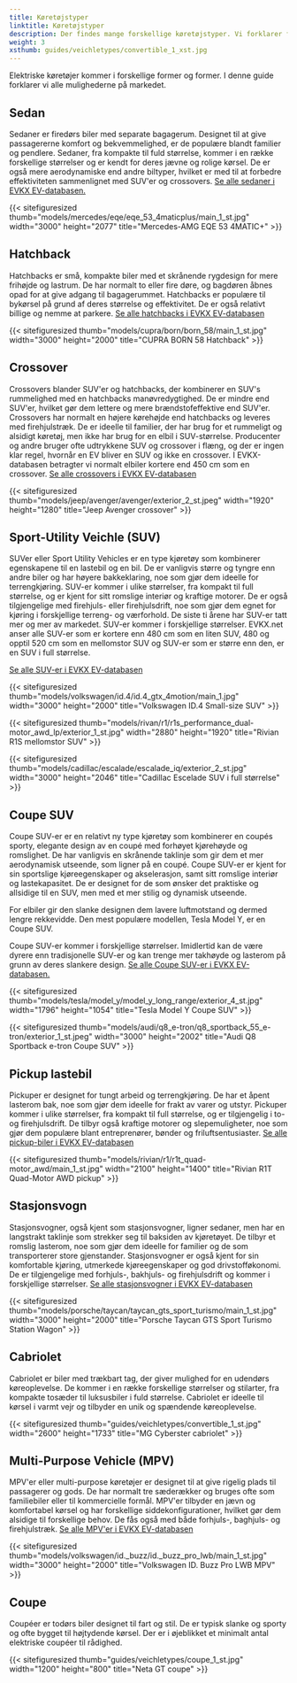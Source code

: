 ```yaml
---
title: Køretøjstyper
linktitle: Køretøjstyper
description: Der findes mange forskellige køretøjstyper. Vi forklarer forskellen.
weight: 3
xsthumb: guides/veichletypes/convertible_1_xst.jpg
---
```

<!-- markdownlint-disable MD033 -->

Elektriske køretøjer kommer i forskellige former og former. I denne guide forklarer vi alle mulighederne på markedet.

## Sedan

Sedaner er firedørs biler med separate bagagerum. Designet til at give passagererne komfort og bekvemmelighed, er de populære blandt familier og pendlere. Sedaner, fra kompakte til fuld størrelse, kommer i en række forskellige størrelser og er kendt for deres jævne og rolige kørsel. De er også mere aerodynamiske end andre biltyper, hvilket er med til at forbedre effektiviteten sammenlignet med SUV'er og crossovers. [Se alle sedaner i EVKX EV-databasen.](https://evkx.net/evsearch/?sortOrder=Name&evType=Sedan)

{{< sitefiguresized thumb="models/mercedes/eqe/eqe_53_4maticplus/main_1_st.jpg" width="3000" height="2077" title="Mercedes-AMG EQE 53 4MATIC+" >}}

## Hatchback

Hatchbacks er små, kompakte biler med et skrånende rygdesign for mere frihøjde og lastrum. De har normalt to eller fire døre, og bagdøren åbnes opad for at give adgang til bagagerummet. Hatchbacks er populære til bykørsel på grund af deres størrelse og effektivitet. De er også relativt billige og nemme at parkere. [Se alle hatchbacks i EVKX EV-databasen](https://evkx.net/evsearch/?sortOrder=Name&evType=Hatchback)

{{< sitefiguresized thumb="models/cupra/born/born_58/main_1_st.jpg" width="3000" height="2000" title="CUPRA BORN 58 Hatchback" >}}

## Crossover

Crossovers blander SUV'er og hatchbacks, der kombinerer en SUV's rummelighed med en hatchbacks manøvredygtighed. De er mindre end SUV'er, hvilket gør dem lettere og mere brændstofeffektive end SUV'er. Crossovers har normalt en højere kørehøjde end hatchbacks og leveres med firehjulstræk. De er ideelle til familier, der har brug for et rummeligt og alsidigt køretøj, men ikke har brug for en elbil i SUV-størrelse. Producenter og andre bruger ofte udtrykkene SUV og crossover i flæng, og der er ingen klar regel, hvornår en EV bliver en SUV og ikke en crossover. I EVKX-databasen betragter vi normalt elbiler kortere end 450 cm som en crossover. [Se alle crossovers i EVKX EV-databasen](https://evkx.net/evsearch/?sortOrder=Name&evType=Crossover)

{{< sitefiguresized thumb="models/jeep/avenger/avenger/exterior_2_st.jpeg" width="1920" height="1280" title="Jeep Avenger crossover" >}}

## Sport-Utility Veichle (SUV)

SUVer eller Sport Utility Vehicles er en type kjøretøy som kombinerer egenskapene til en lastebil og en bil. De er vanligvis større og tyngre enn andre biler og har høyere bakkeklaring, noe som gjør dem ideelle for terrengkjøring. SUV-er kommer i ulike størrelser, fra kompakt til full størrelse, og er kjent for sitt romslige interiør og kraftige motorer. De er også tilgjengelige med firehjuls- eller firehjulsdrift, noe som gjør dem egnet for kjøring i forskjellige terreng- og værforhold. De siste ti årene har SUV-er tatt mer og mer av markedet. SUV-er kommer i forskjellige størrelser. EVKX.net anser alle SUV-er som er kortere enn 480 cm som en liten SUV, 480 og opptil 520 cm som en mellomstor SUV og SUV-er som er større enn den, er en SUV i full størrelse.

[Se alle SUV-er i EVKX EV-databasen](https://evkx.net/evsearch/?sortOrder=Name&evType=SUV)

{{< sitefiguresized thumb="models/volkswagen/id.4/id.4_gtx_4motion/main_1.jpg" width="3000" height="2000" title="Volkswagen ID.4 Small-size SUV" >}}

{{< sitefiguresized thumb="models/rivan/r1/r1s_performance_dual-motor_awd_lp/exterior_1_st.jpg" width="2880" height="1920" title="Rivian R1S mellomstor SUV" >}}

{{< sitefiguresized thumb="models/cadillac/escalade/escalade_iq/exterior_2_st.jpg" width="3000" height="2046" title="Cadillac Escelade SUV i full størrelse" >}}

## Coupe SUV

Coupe SUV-er er en relativt ny type kjøretøy som kombinerer en coupés sporty, elegante design av en coupé med forhøyet kjørehøyde og romslighet. De har vanligvis en skrånende taklinje som gir dem et mer aerodynamisk utseende, som ligner på en coupé. Coupe SUV-er er kjent for sin sportslige kjøreegenskaper og akselerasjon, samt sitt romslige interiør og lastekapasitet. De er designet for de som ønsker det praktiske og allsidige til en SUV, men med et mer stilig og dynamisk utseende.

For elbiler gir den slanke designen dem lavere luftmotstand og dermed lengre rekkevidde. Den mest populære modellen, Tesla Model Y, er en Coupe SUV.

Coupe SUV-er kommer i forskjellige størrelser. Imidlertid kan de være dyrere enn tradisjonelle SUV-er og kan trenge mer takhøyde og lasterom på grunn av deres slankere design. [Se alle Coupe SUV-er i EVKX EV-databasen.](https://evkx.net/evsearch/?sortOrder=Name&evType=CoupeSUV)

{{< sitefiguresized thumb="models/tesla/model_y/model_y_long_range/exterior_4_st.jpg" width="1796" height="1054" title="Tesla Model Y Coupe SUV" >}}

{{< sitefiguresized thumb="models/audi/q8_e-tron/q8_sportback_55_e-tron/exterior_1_st.jpeg" width="3000" height="2002" title="Audi Q8 Sportback e-tron Coupe SUV" >}}
## Pickup lastebil

Pickuper er designet for tungt arbeid og terrengkjøring. De har et åpent lasterom bak, noe som gjør dem ideelle for frakt av varer og utstyr. Pickuper kommer i ulike størrelser, fra kompakt til full størrelse, og er tilgjengelig i to- og firehjulsdrift. De tilbyr også kraftige motorer og slepemuligheter, noe som gjør dem populære blant entreprenører, bønder og friluftsentusiaster. [Se alle pickup-biler i EVKX EV-databasen](https://evkx.net/evsearch/?sortOrder=Name&evType=PickupTruck)

{{< sitefiguresized thumb="models/rivian/r1/r1t_quad-motor_awd/main_1_st.jpg" width="2100" height="1400" title="Rivian R1T Quad-Motor AWD pickup" >}}

## Stasjonsvogn

Stasjonsvogner, også kjent som stasjonsvogner, ligner sedaner, men har en langstrakt taklinje som strekker seg til baksiden av kjøretøyet. De tilbyr et romslig lasterom, noe som gjør dem ideelle for familier og de som transporterer store gjenstander. Stasjonsvogner er også kjent for sin komfortable kjøring, utmerkede kjøreegenskaper og god drivstofføkonomi. De er tilgjengelige med forhjuls-, bakhjuls- og firehjulsdrift og kommer i forskjellige størrelser. [Se alle stasjonsvogner i EVKX EV-databasen](https://evkx.net/evsearch/?sortOrder=Name&evType=StationWagon)

{{< sitefiguresized thumb="models/porsche/taycan/taycan_gts_sport_turismo/main_1_st.jpg" width="3000" height="2000" title="Porsche Taycan GTS Sport Turismo Station Wagon" >}}
## Cabriolet

Cabriolet er biler med trækbart tag, der giver mulighed for en udendørs køreoplevelse. De kommer i en række forskellige størrelser og stilarter, fra kompakte tosæder til luksusbiler i fuld størrelse. Cabriolet er ideelle til kørsel i varmt vejr og tilbyder en unik og spændende køreoplevelse.

{{< sitefiguresized thumb="guides/veichletypes/convertible_1_st.jpg" width="2600" height="1733" title="MG Cyberster cabriolet" >}}

## Multi-Purpose Vehicle (MPV)

MPV'er eller multi-purpose køretøjer er designet til at give rigelig plads til passagerer og gods. De har normalt tre sæderækker og bruges ofte som familiebiler eller til kommercielle formål. MPV'er tilbyder en jævn og komfortabel kørsel og har forskellige siddekonfigurationer, hvilket gør dem alsidige til forskellige behov. De fås også med både forhjuls-, baghjuls- og firehjulstræk. [Se alle MPV'er i EVKX EV-databasen](https://evkx.net/evsearch/?sortOrder=Name&evType=MPV)

{{< sitefiguresized thumb="models/volkswagen/id._buzz/id._buzz_pro_lwb/main_1_st.jpg" width="3000" height="2000" title="Volkswagen ID. Buzz Pro LWB MPV" >}}

## Coupe

Coupéer er todørs biler designet til fart og stil. De er typisk slanke og sporty og ofte bygget til højtydende kørsel. Der er i øjeblikket et minimalt antal elektriske coupéer til rådighed.

{{< sitefiguresized thumb="guides/veichletypes/coupe_1_st.jpg" width="1200" height="800" title="Neta GT coupe" >}}